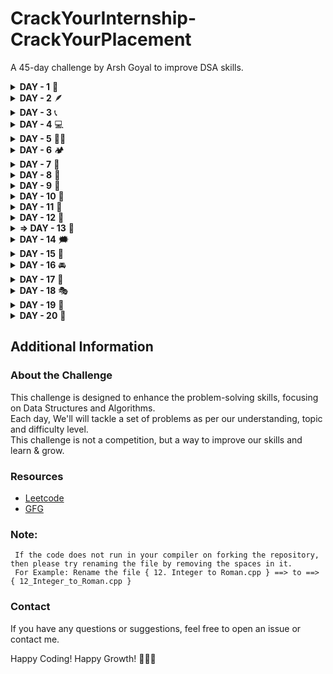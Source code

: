 # CrackYourInternship-CrackYourPlacement

A 45-day challenge by Arsh Goyal to improve DSA skills.

<details>
<summary><strong>DAY - 1</strong> 🌟</summary>

| S. No. | PROBLEM NAME                      | TOPIC NAME       | LEVEL | LINK                                                                   |
| ------ | --------------------------------- | ---------------- | ----- | ---------------------------------------------------------------------- |
| 01.    | 1. Two Sum                        | Arrays           | Easy  | [Leetcode](https://leetcode.com/problems/two-sum)                      |
| 02.    | 67. Add Binary                    | Maths            | Easy  | [Leetcode](https://leetcode.com/problems/add-binary)                   |
| 03.    | 168. Excel Sheet Column Title     | Maths            | Easy  | [Leetcode](https://leetcode.com/problems/excel-sheet-column-title)     |
| 04.    | 232. Implement Queue using Stacks | Stack and Queues | Easy  | [Leetcode](https://leetcode.com/problems/implement-queue-using-stacks) |

</details>

<details>
<summary><strong>DAY - 2</strong> 🪶</summary>

| S. No. | PROBLEM NAME                            | TOPIC NAME   | LEVEL | LINK         |
| ------ | --------------------------------------- | ------------ | ----- | ------------ |
| 01.    | 26. Remove Duplicates from Sorted Array | Arrays       | Easy  | [Leetcode]() |
| 02.    | 206. Reverse Linked List                | Linked Lists | Easy  | [Leetcode]() |

</details>

<details>
<summary><strong>DAY - 3</strong> 📞</summary>

| S. No. | PROBLEM NAME                       | TOPIC NAME       | LEVEL  | LINK                                                                     |
| ------ | ---------------------------------- | ---------------- | ------ | ------------------------------------------------------------------------ |
| 01.    | 33. Search in Rotated Sorted Array | Arrays           | Medium | [Leetcode](https://leetcode.com/problems/search-in-rotated-sorted-array) |
| 02.    | 225. Implement Stack using Queues  | Stack and Queues | Easy   | [Leetcode](https://leetcode.com/problems/implement-stack-using-queues)   |
| 03.    | 283. Move Zeroes                   | Arrays           | Easy   | [Leetcode](https://leetcode.com/problems/move-zeroes)                    |

</details>

<details>
<summary><strong>DAY - 4</strong> 💻</summary>

| S. No. | PROBLEM NAME                   | TOPIC NAME | LEVEL  | LINK                                                                 |
| ------ | ------------------------------ | ---------- | ------ | -------------------------------------------------------------------- |
| 01.    | 75. Sort Colors                | Arrays     | Medium | [Leetcode](https://leetcode.com/problems/sort-colors)                |
| 02.    | 287. Find the Duplicate Number | Arrays     | Medium | [Leetcode](https://leetcode.com/problems/find-the-duplicate-number/) |

</details>

<details>
<summary><strong>DAY - 5</strong> 🧑‍💻</summary>

| S. No. | PROBLEM NAME                      | TOPIC NAME          | LEVEL  | LINK                                                                                        |
| ------ | --------------------------------- | ------------------- | ------ | ------------------------------------------------------------------------------------------- |
| 01.    | 73. Set Matrix Zeroes             | Arrays              | Medium | [Leetcode](https://leetcode.com/problems/set-matrix-zeroes/description)                     |
| 02.    | 974. Subarray Sums Divisible by K | Arrays              | Medium | [Leetcode](https://leetcode.com/problems/subarray-sums-divisible-by-k)                      |
| 03.    | Chocolate Distribution Problem    | Arrays              | Easy   | [GFG](https://www.geeksforgeeks.org/problems/chocolate-distribution-problem3825/1)          |
| 04.    | Smallest Positive Missing         | Sorting & Searching | Medium | [GFG](https://www.geeksforgeeks.org/problems/smallest-positive-missing-number-1587115621/1) |

</details>

<details>
<summary><strong>DAY - 6</strong> 🏕️</summary>

| S. No. | PROBLEM NAME                                           | TOPIC NAME | LEVEL   | LINK                                                                                         |
| ------ | ------------------------------------------------------ | ---------- | ------- | -------------------------------------------------------------------------------------------- |
| 01.    | 12. Integer to Roman                                   | String     | Medium  | [Leetcode](https://leetcode.com/problems/integer-to-roman)                                   |
| 02.    | 20. Valid Parentheses                                  | String     | Easy    | [Leetcode](https://leetcode.com/problems/valid-parentheses)                                  |
| 03.    | 28. Find the Index of the First Occurrence in a String | String     | Easy    | [Leetcode](https://leetcode.com/problems/find-the-index-of-the-first-occurrence-in-a-string) |
| 04.    | Print all the duplicate characters in a string         | String     | Article | [GFG](https://www.geeksforgeeks.org/print-all-the-duplicates-in-the-input-string)            |

</details>

<details>
<summary><strong>DAY - 7</strong> 🍉</summary>

| S. No. | PROBLEM NAME                                                             | TOPIC NAME | LEVEL   | LINK                                                                           |
| ------ | ------------------------------------------------------------------------ | ---------- | ------- | ------------------------------------------------------------------------------ |
| 01.    | 54. Spiral Matrix                                                        | Matrix     | Medium  | [Leetcode](https://leetcode.com/problems/spiral-matrix/description)            |
| 02.    | Given a matrix of ‘O’ and ‘X’, replace ‘O’ with ‘X’ if surrounded by ‘X’ | Matrix     | Article | [GFG](https://www.geeksforgeeks.org/given-matrix-o-x-replace-o-x-surrounded-x) |

</details>

<details>
<summary><strong>DAY - 8</strong> 🎳</summary>

| S. No. | PROBLEM NAME                           | TOPIC NAME  | LEVEL | LINK                                                                                     |
| ------ | -------------------------------------- | ----------- | ----- | ---------------------------------------------------------------------------------------- |
| 01.    | 83. Remove Duplicates from Sorted List | Linked List | Easy  | [Leetcode](https://leetcode.com/problems/remove-duplicates-from-sorted-list/description) |
| 02.    | 234. Palindrome Linked List            | Linked List | Easy  | [Leetcode](https://leetcode.com/problems/palindrome-linked-list/description)             |
| 03.    | 876. Middle of the Linked List         | Linked List | Easy  | [Leetcode](https://leetcode.com/problems/middle-of-the-linked-list/description)          |

</details>

<details>
<summary><strong>DAY - 9</strong> 👋</summary>

| S. No. | PROBLEM NAME                                            | TOPIC NAME  | LEVEL  | LINK                                                                                        |
| ------ | ------------------------------------------------------- | ----------- | ------ | ------------------------------------------------------------------------------------------- |
| 01.    | 121. Best Time to Buy and Sell Stock                    | Array       | Easy   | [Leetcode](https://leetcode.com/problems/best-time-to-buy-and-sell-stock)                   |
| 02.    | 122. Best Time to Buy and Sell Stock II                 | Array       | Medium | [Leetcode](https://leetcode.com/problems/best-time-to-buy-and-sell-stock-ii)                |
| 03.    | 1290. Convert Binary Number in a Linked List to Integer | Linked List | Easy   | [Leetcode](https://leetcode.com/problems/convert-binary-number-in-a-linked-list-to-integer) |

</details>

<details>
<summary><strong>DAY - 10</strong> 🫢</summary>

| S. No. | PROBLEM NAME                        | TOPIC NAME   | LEVEL   | LINK                                                                              |
| ------ | ----------------------------------- | ------------ | ------- | --------------------------------------------------------------------------------- |
| 01.    | 21. Merge Two Sorted Lists          | Linked Lists | Easy    | [Leetcode](https://leetcode.com/problems/merge-two-sorted-lists/description)      |
| 02.    | 203. Remove Linked List Elements    | Linked Lists | Easy    | [Leetcode](https://leetcode.com/problems/remove-linked-list-elements/description) |
| 03.    | Sort a linked list of 0s, 1s and 2s | Linked Lists | Article | [GFG](https://www.geeksforgeeks.org/sort-a-linked-list-of-0s-1s-or-2s)            |

</details>

<details>
<summary><strong>DAY - 11</strong> 🛫</summary>

| S. No. | PROBLEM NAME                               | TOPIC NAME   | LEVEL | LINK                                                                                       |
| ------ | ------------------------------------------ | ------------ | ----- | ------------------------------------------------------------------------------------------ |
| 01.    | 680. Valid Palindrome II                   | Strings      | Easy  | [Leetcode](https://leetcode.com/problems/valid-palindrome-ii/)                             |
| 02.    | Delete nodes having greater value on right | Linked Lists | Easy  | [GFG](https://www.geeksforgeeks.org/problems/delete-nodes-having-greater-value-on-right/1) |
| 03.    | Product array puzzle                       | Mathematical | Easy  | [GFG](https://www.geeksforgeeks.org/problems/product-array-puzzle4525/1)                   |

</details>

<details>
<summary><strong>DAY - 12</strong> 🎄</summary>

| S. No. | PROBLEM NAME      | TOPIC NAME | LEVEL  | LINK                                                               |
| ------ | ----------------- | ---------- | ------ | ------------------------------------------------------------------ |
| 01.    | 15. 3Sum          | Arrays     | Medium | [Leetcode](https://leetcode.com/problems/3sum/description)         |
| 02.    | 18. 4Sum          | Arrays     | Medium | [Leetcode](https://leetcode.com/problems/4sum)                     |
| 03.    | 289. Game of Life | Arrays     | Medium | [Leetcode](https://leetcode.com/problems/game-of-life/description) |

</details>

<details>
<summary><strong>=> DAY - 13</strong> 🍜</summary>

| S. No. | PROBLEM NAME                          | TOPIC NAME       | LEVEL  | LINK                                                                                   |
| ------ | ------------------------------------- | ---------------- | ------ | -------------------------------------------------------------------------------------- |
| 01.    | 92. Reverse Linked List II            | Linked Lists     | Medium | [Leetcode](https://leetcode.com/problems/reverse-linked-list-ii/description)           |
| 02.    | 628. Maximum Product of Three Numbers | Mathematical     | Easy   | [Leetcode](https://leetcode.com/problems/maximum-product-of-three-numbers/description) |
| 03.    | 739. Daily Temperatures               | Stack and Queues | Medium | [Leetcode](https://leetcode.com/problems/daily-temperatures/description)               |

</details>

<details>
<summary><strong>DAY - 14</strong> 🗯️</summary>

| S. No. | PROBLEM NAME | TOPIC NAME | LEVEL | LINK         |
| ------ | ------------ | ---------- | ----- | ------------ |
| 01.    |              |            |       | [Leetcode]() |
| 02.    |              |            |       | [Leetcode]() |
| 03.    |              |            |       | [Leetcode]() |

</details>

<details>
<summary><strong>DAY - 15</strong> 💖</summary>

| S. No. | PROBLEM NAME | TOPIC NAME | LEVEL | LINK         |
| ------ | ------------ | ---------- | ----- | ------------ |
| 01.    |              |            |       | [Leetcode]() |
| 02.    |              |            |       | [Leetcode]() |
| 03.    |              |            |       | [Leetcode]() |

</details>

<details>
<summary><strong>DAY - 16</strong> 🚘</summary>

| S. No. | PROBLEM NAME | TOPIC NAME | LEVEL | LINK         |
| ------ | ------------ | ---------- | ----- | ------------ |
| 01.    |              |            |       | [Leetcode]() |
| 02.    |              |            |       | [Leetcode]() |
| 03.    |              |            |       | [Leetcode]() |

</details>

<details>
<summary><strong>DAY - 17</strong> 💐</summary>

| S. No. | PROBLEM NAME | TOPIC NAME | LEVEL | LINK         |
| ------ | ------------ | ---------- | ----- | ------------ |
| 01.    |              |            |       | [Leetcode]() |
| 02.    |              |            |       | [Leetcode]() |
| 03.    |              |            |       | [Leetcode]() |

</details>

<details>
<summary><strong>DAY - 18</strong> 🎭</summary>

| S. No. | PROBLEM NAME | TOPIC NAME | LEVEL | LINK         |
| ------ | ------------ | ---------- | ----- | ------------ |
| 01.    |              |            |       | [Leetcode]() |
| 02.    |              |            |       | [Leetcode]() |
| 03.    |              |            |       | [Leetcode]() |

</details>

<details>
<summary><strong>DAY - 19</strong> 🎯</summary>

| S. No. | PROBLEM NAME | TOPIC NAME | LEVEL | LINK         |
| ------ | ------------ | ---------- | ----- | ------------ |
| 01.    |              |            |       | [Leetcode]() |
| 02.    |              |            |       | [Leetcode]() |
| 03.    |              |            |       | [Leetcode]() |

</details>

<details>
<summary><strong>DAY - 20</strong> 🎹</summary>

| S. No. | PROBLEM NAME | TOPIC NAME | LEVEL | LINK         |
| ------ | ------------ | ---------- | ----- | ------------ |
| 01.    |              |            |       | [Leetcode]() |
| 02.    |              |            |       | [Leetcode]() |
| 03.    |              |            |       | [Leetcode]() |

</details>

## Additional Information

### About the Challenge

This challenge is designed to enhance the problem-solving skills, focusing on Data Structures and Algorithms. <br>
Each day, We'll will tackle a set of problems as per our understanding, topic and difficulty level.<br>
This challenge is not a competition, but a way to improve our skills and learn & grow.

### Resources

- [Leetcode](https://leetcode.com)
- [GFG](https://www.geeksforgeeks.org)

### Note:

` If the code does not run in your compiler on forking the repository, then please try renaming the file by removing the spaces in it.` <br>
` For Example: Rename the file { 12. Integer to Roman.cpp } ==> to ==> { 12_Integer_to_Roman.cpp }`

### Contact

If you have any questions or suggestions, feel free to open an issue or contact me.

Happy Coding! Happy Growth! 🏃‍♂️💨
